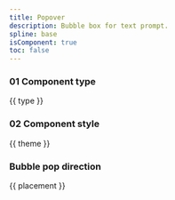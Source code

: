 ```yaml
---
title: Popover
description: Bubble box for text prompt.
spline: base
isComponent: true
toc: false
---
```


### 01 Component type

{{ type }}

### 02 Component style

{{ theme }}

### Bubble pop direction

{{ placement }}